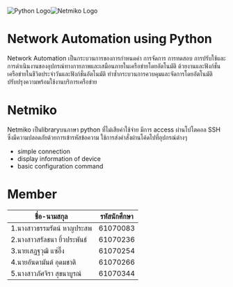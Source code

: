 ![Python Logo](https://www.python.org/static/img/python-logo@2x.png)![Netmiko Logo](https://pbs.twimg.com/media/D5bKnmDUcAEoDqU.png)
# Network Automation using Python
Network Automation เป็นกระบวนการของการกำหนดค่า การจัดการ การทดสอบ การปรับใช้และการดำเนินงานของอุปกรณ์ทางกายภาพและเสมือนภายในเครือข่ายโดยอัตโนมัติ ด้วยงานและฟังก์ชั่นเครือข่ายในชีวิตประจำวันและฟังก์ชั่นอัตโนมัติ ทำซ้ำกระบวนการควบคุมและจัดการโดยอัตโนมัติ ปรับปรุงความพร้อมใช้งานบริการเครือข่าย
# Netmiko
Netmiko เป็นlibraryบนภาษา python ที่ไม่เสียค่าใช้จ่าย มีการ access ผ่านโปโตคอล SSH ซึ่งมีความปลอดภัยด้วยการเข้ารหัสข้อความ ใช้การส่งคำสั่งผ่านโค้ดไปที่อุปกรณ์ต่างๆ
* simple connection
* display information of device
* basic configuration command
# Member
|ชื่อ-นามสกุล|รหัสนักศึกษา|
|----------|-----------|
|1.นางสาวธรรมรัตน์ หาญประสพ|61070083|
|2.นางสาวสรัลชนา ยิ้วประพันธ์|61070236|
|3.นายเสฎฐวุฒิ แซ่อึ๊ง|61070254|
|4.นายอันดามันต์ อุดมชาติ|61070266|
|5.นางสาวภัศจิรา สุขนาบูรณ์|61070344|

